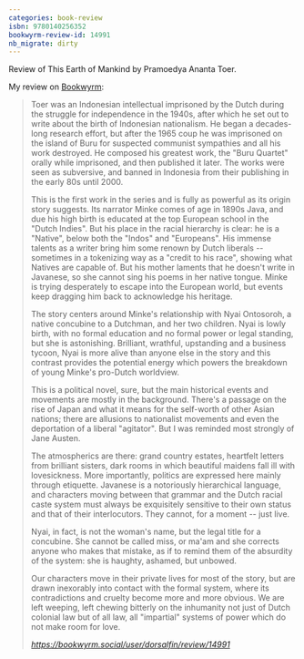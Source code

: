 ```yaml
---
categories: book-review
isbn: 9780140256352
bookwyrm-review-id: 14991
nb_migrate: dirty
---
```



Review of This Earth of Mankind by Pramoedya Ananta Toer.


My review on [Bookwyrm](https://www.bookwyrm.social/):
<blockquote class="quoteback" darkmode="" data-title="Status%20by%20dorsalfin%40bookwyrm.social%20%7C%20BookWyrm" data-author="" cite="https://bookwyrm.social/user/dorsalfin/review/14991">

<p>Toer was an Indonesian intellectual imprisoned by the Dutch during the struggle for independence in the 1940s, after which he set out to write about the birth of Indonesian nationalism. He began a decades-long research effort, but after the 1965 coup he was imprisoned on the island of Buru for suspected communist sympathies and all his work destroyed. He composed his greatest work, the "Buru Quartet" orally while imprisoned, and then published it later. The works were seen as subversive, and banned in Indonesia from their publishing in the early 80s until 2000.</p>

<p>This is the first work in the series and is fully as powerful as its origin story suggests. Its narrator Minke comes of age in 1890s Java, and due his high birth is educated at the top European school in the "Dutch Indies". But his place in the racial hierarchy is clear: he is a "Native", below both the "Indos" and "Europeans".  His immense talents as a writer bring him some renown by Dutch liberals -- sometimes in a tokenizing way as a "credit to his race", showing what Natives are capable of. But his mother laments that he doesn't write in Javanese, so she cannot sing his poems in her native tongue. Minke is trying desperately to escape into the European world, but events keep dragging him back to acknowledge his heritage.</p>

<p>The story centers around Minke's relationship with Nyai Ontosoroh, a native concubine to a Dutchman, and her two children. Nyai is lowly birth, with no formal education and no formal power or legal standing, but she is astonishing. Brilliant, wrathful, upstanding and a   business tycoon, Nyai is more alive than anyone else in the story and this contrast provides the potential energy which powers the breakdown of young Minke's pro-Dutch worldview.</p>

<p>This is a political novel, sure, but the main historical events and movements are mostly in the background. There's a passage on the rise of Japan and what it means for the self-worth of other Asian nations; there are allusions to nationalist movements and even the deportation of a liberal "agitator". But I was reminded most strongly of Jane Austen. </p>

<p>The atmospherics are there: grand country estates, heartfelt letters from brilliant sisters, dark rooms in which beautiful maidens fall ill with lovesickness. More importantly, politics are expressed here mainly through etiquette. Javanese is a notoriously hierarchical language, and characters moving between that grammar and the Dutch racial caste system must always be exquisitely sensitive to their own status and that of their interlocutors. They cannot, for a moment -- just live. </p>

<p>Nyai, in fact, is not the woman's name, but the legal title for a concubine. She cannot be called miss, or ma'am and she corrects anyone who makes that mistake, as if to remind them of the absurdity of the system: she is haughty, ashamed, but unbowed. </p>

<p>Our characters move in their private lives for most of the story, but are drawn inexorably into contact with the formal system, where its contradictions and cruelty become more and more obvious. We are left weeping, left chewing bitterly on the inhumanity not just of Dutch colonial law but of all law, all "impartial" systems of power which do not make room for love.</p>

<footer><cite> <a href="https://bookwyrm.social/user/dorsalfin/review/14991">https://bookwyrm.social/user/dorsalfin/review/14991</a></cite></footer>

</blockquote>

<script note="" src="https://cdn.jsdelivr.net/gh/Blogger-Peer-Review/quotebacks@1/quoteback.js"></script>
